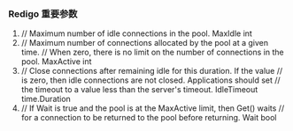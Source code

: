 ### Redigo 重要参数
1.
	// Maximum number of idle connections in the pool.
	MaxIdle int
2.
	// Maximum number of connections allocated by the pool at a given time.
	// When zero, there is no limit on the number of connections in the pool.
	MaxActive int
3.
	// Close connections after remaining idle for this duration. If the value
	// is zero, then idle connections are not closed. Applications should set
	// the timeout to a value less than the server's timeout.
	IdleTimeout time.Duration
4.
	// If Wait is true and the pool is at the MaxActive limit, then Get() waits
	// for a connection to be returned to the pool before returning.
	Wait bool
	
